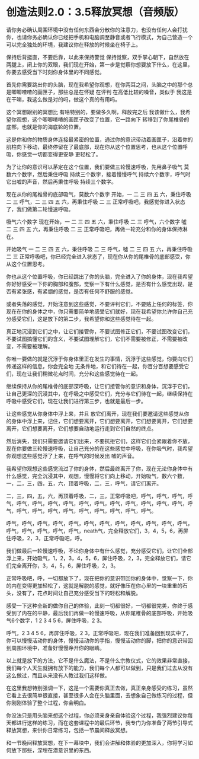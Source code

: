 # 创造法则2.0：3.5释放冥想（音频版）

请你务必确认周围环境中没有任何东西会分散你的注意力，也没有任何人会打扰你，也请你务必确认你已经把手机和电脑调至静音或者飞行模式，为自己营造一个可以完全独处的环境，我建议你在释放的时候坐在椅子上。

保持后背挺直，不要后靠，以此来保持警觉 保持觉察，双手掌心朝下，自然放在两腿上，闭上你的双眼，我们现在开始，第一步是觉察你想要放下什么，在这里，你要去感受当下时刻你身体里的不同感觉。

首先你需要跳出你的头脑，现在我希望你观想，在你两耳之间，头脑之中的那个总是唧唧喳喳的画匣子，那些总是在怀疑 在评判 在高低比较的噪音，类似于 我这是在干嘛，我这么做是对的吗，做这个真的有用吗。

这个冥想跟别的冥想比 有啥特别的，要做多久啊，释放完之后 我该做什么，我希望你观想，这个唧唧喳喳的画匣子改变了位置，它一路向下 转移到了你尾椎骨的底部，也就是你的海底轮的位置。

这是你和你的物质身体连接最紧密的位置，通过你的意识带动着画匣子，沿着你的肌柱向下移动，最终停留在了最底部，现在你从这个位置思考，也从这个位置呼吸，你感觉一切都变得更安静 更轻松了。

为了让你的意识可以茅定在这个位置，我们要做三轮慢速呼吸，先用鼻子吸气 莫数六个数字，然后秉住呼吸 持续三个数字，接着慢慢呼气 持续六个数字，呼气时 它出嘘的声音，然后再秉住呼吸 持续三个数字。

现在从你的尾椎骨的底部吸气，莫数六个数字 开始，一 二 三 四 五 六，秉住呼吸 二 三 呼气，二 三 四 五 六，再秉住呼吸 二 三 正常呼吸吧，我感觉你进入状态了，我们做第二轮慢速呼吸。

吸气六个数字 现在开始，一 二 三 四 五 六，秉住呼吸 二 三 呼气，六个数字 噓 二 三 四 五 六，再秉住呼吸 二 三 正常呼吸吧，再做一轮充分和你的身体保持淋在。

开始吸气 一 二 三 四 五 六，秉住呼吸 二 三 呼气，噓 二 三 四 五 六，再秉住呼吸 二 三 正常呼吸吧，你已经完全进入状态了，现在你从你的尾椎骨的底部感受，你从这个位置思考。

你也从这个位置呼吸，你已经跳出了你的头脑，完全进入了你的身体，现在我希望你好好感受一下你的胸部和腹部，觉察一下有什么感觉，是否有什么感觉出现，是否有紧张感，有紧绷的感觉，是否有任何不舒服的感觉。

或者失落的感觉，开始注意到这些感觉，不要评判它们，不要贴上任何的标签，你现在在你的身体之中，你只需要简单地感受它们就好，现在我希望你允许你自己充分感受它们，这是放下的第二步，我希望你和这些感觉待在一起。

真正地沉浸到它们之中，让它们接管你，不要试图修正它们，不要试图改变它们，不要试图搞懂它们的含义，不要试图理解它们，它们不需要被修正，不需要被改变，不需要被理解。

你唯一要做的就是沉浮于你身体里正在发生的事情，沉浮于这些感觉，你要向它们传递这样的信息，你会完全地 无条件地，和它们待在一起，你百分百想要感受它们，现在让我们稍微花点时间，充分和这些感觉待在一起。

继续保持从你的尾椎骨的底部深呼吸，让它们接管你的意识和身体，沉浮于它们，让自己更深的沉浸其中，在呼吸之中感受它们，充分与它们待在一起，继续保持在呼吸中感受它们，现在让我们进行第三步，也就是最后一步。

让这些感觉从你身体中浮上来，并且 放它们离开，现在我们要邀请这些感觉从你的身体中浮上来，记住，它们想要离开，它们想要离开，它们想要离开，它们想要离开，它们想要离开，它们想要自动地运行走到它们自然的终点。

然后消失，我们只需要邀请它们出来，不要抗拒它们，这样它们会紧跟着你不放，现在你要做三轮慢速呼吸，让自己充分的在这些感觉中呼吸，在你吸气时，我希望你观想这些感觉浮了上来，在呼气的时候发出 嘘的声音。

我希望你观想这些感觉流过了你的身体，然后最终离开了你，现在无论你身体中有什么感觉，完全沉浸其中，观想，慢慢将它们向上移动，开始吸气，数六个数，一，二，三，四，五，六，顶着呼吸，二，三，呼气，请它们离开。

二，三，四，五，六，再顶着呼吸，二，三，正常呼吸吧，呼气，呼气，呼气，呼气，呼气，呼气，呼气，呼气，呼气，呼气，呼气，呼气，呼气，呼气，呼气，呼气，呼气，呼气，呼气，呼气，呼气，呼气，呼气，呼气，呼气。

呼气，呼气，呼气，呼气，呼气，呼气，呼气，呼气，呼气，呼气，呼气，呼气，呼气，呼气，呼气，呼气，呼气，neath气，完全释放它们，3，4，5，6，再屏住呼吸，2，3，正常呼吸吧，呼。

我们做最后一轮慢速呼吸，不论你身体中有什么感觉，充分感受它们，让它们全部浮上来，开始吸气，1，2，3，4，5，6，屏住呼吸，2，3，完全释放它们，请它们完全离开你，3，4，5，6，屏住呼吸，2，3。

正常呼吸吧，呼，一切都放下了，现在把你的意识带回你的身体中，觉察一下，你的内在变得更加轻松了，这就是解脱的感觉，就好像压在你心里的一块重重的石头，没有了，花点时间让自己充分感受当下的轻松和解脱。

感受一下这种全新的做你自己的体验，此刻一切都很好，一切都很完美，你终于感受到了内在的平静，最后我们再做一轮慢速呼吸，从你尾椎骨的底部呼吸，开始吸气6个数字，1 2 3 4 5 6，屏住呼吸，2 3。

呼气，2 3 4 5 6，再屏住呼吸，2 3，正常呼吸吧，现在我们准备回到现实中了，你可以慢慢活动你的身体，慢慢活动你的手指，慢慢活动你的脚，把你的意识带回到周围环境中，准备好慢慢睁开你的眼睛。

以上就是放下的方法，它不是什么魔法，不是什么宗教仪式，它的效果非常直接，我们每个人天生就拥有放下的能力，我们每个人都可以做到，只是我们过去从没有这么做过，而且从来没有人教过我们这样做。

在这里我想特别强调一下，这是一个需要你真正去做，真正亲身感受的练习，虽然它看上去很简单很直接，甚至很多人会在头脑里面，去想象自己做练习的过程，但你刚刚体验了整个过程，你会明白。

你没法只是用头脑来想这个过程，你必须亲身亲自体验这个过程，我强烈建议你每天都进行这样的练习，而在这套课程中的最后环节，我专门为你准备了两节引导式释放冥想，来供你日常练习，包括一节晨间释放冥想。

和一节晚间释放冥想，在下一幕块中，我们会讲解和体验的更加深入，你将学习如何放下那些，深埋在潜意识里的东西。